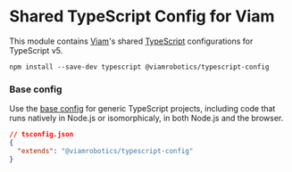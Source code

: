 # Shared TypeScript Config for Viam

This module contains [Viam][]'s shared [TypeScript][] configurations for TypeScript v5.

```shell
npm install --save-dev typescript @viamrobotics/typescript-config
```

[viam]: https://www.viam.com/
[typescript]: https://www.typescriptlang.org/

### Base config

Use the [base config](./tsconfig.base.json) for generic TypeScript projects, including code that runs natively in Node.js or isomorphicaly, in both Node.js and the browser.

```json
// tsconfig.json
{
  "extends": "@viamrobotics/typescript-config"
}
```
